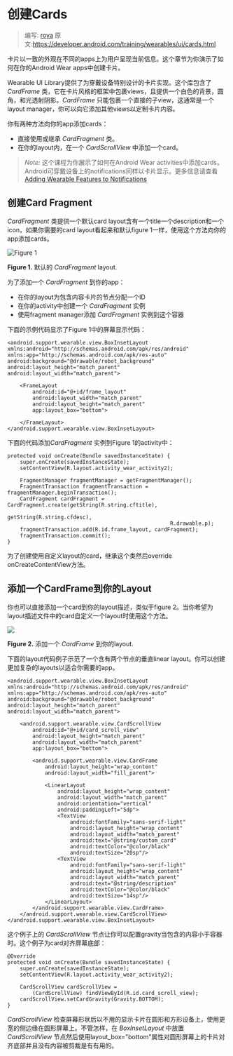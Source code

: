 # 创建Cards

> 编写: [roya](https://github.com/RoyaAoki) 原文:<https://developer.android.com/training/wearables/ui/cards.html>

<!--Cards present information to users with a consistent look and feel across different apps. This lesson shows you how to create cards in your Android Wear apps.-->

卡片以一致的外观在不同的apps上为用户呈现当前信息。这个章节为你演示了如何在你的Android Wear apps中创建卡片。

<!--The Wearable UI Library provides implementations of cards specifically designed for wearable devices. This library contains the CardFrame class, which wraps views inside a card-styled frame with a white background, rounded corners, and a light-drop shadow. CardFrame can only contain one direct child, usually a layout manager, to which you can add other views to customize the content inside the card.-->

Wearable UI Library提供了为穿戴设备特别设计的卡片实现。这个库包含了 *CardFrame* 类，它在卡片风格的框架中包裹views，且提供一个白色的背景，圆角，和光透射阴影。*CardFrame* 只能包裹一个直接的子view，这通常是一个layout manager，你可以向它添加其他views以定制卡片内容。

<!--You can add cards to your app in two ways:
Use or extend the CardFragment class.
Add a card inside a CardScrollView in your layout.-->

你有两种方法向你的app添加cards：

* 直接使用或继承 *CardFragment* 类。
* 在你的layout内，在一个 *CardScrollView* 中添加一个card。

<!--Note: This lesson shows you how to add cards to Android Wear activities. Android notifications on wearable devices are also displayed as cards. For more information, see Adding Wearable Features to Notifications.-->

> *Note:* 这个课程为你展示了如何在Android Wear activities中添加cards。Android可穿戴设备上的notifications同样以卡片显示。更多信息请查看 [Adding Wearable Features to Notifications](https://developer.android.com/training/wearables/notifications/index.html)

## 创建Card Fragment
<!--The CardFragment class provides a default card layout with a title, a description, and an icon. Use this approach to add cards to your app if the default card layout shown in figure 1 meets your needs.-->


*CardFragment* 类提供一个默认card layout含有一个title一个description和一个icon，如果你需要的card  layout看起来和默认figure 1一样，使用这个方法向你的app添加cards。

![Figure 1](https://developer.android.com/wear/images/05_uilib.png)

**Figure 1.** 默认的 *CardFragment* layout.

<!--To add a CardFragment to your app:
In your layout, assign an ID to the element that contains the card
Create a CardFragment instance in your activity
Use the fragment manager to add the CardFragment instance to its container-->

为了添加一个 *CardFragment* 到你的app：

* 在你的layout为包含内容卡片的节点分配一个ID
* 在你的activity中创建一个 *CardFragment* 实例
* 使用fragment manager添加 *CardFragment* 实例到这个容器

<!--The following sample code shows the code for the screen display shown in Figure 1:-->

下面的示例代码显示了Figure 1中的屏幕显示代码：

	<android.support.wearable.view.BoxInsetLayout
	xmlns:android="http://schemas.android.com/apk/res/android"
	xmlns:app="http://schemas.android.com/apk/res-auto"
	android:background="@drawable/robot_background"
	android:layout_height="match_parent"
	android:layout_width="match_parent">

	    <FrameLayout
	        android:id="@+id/frame_layout"
	        android:layout_width="match_parent"
	        android:layout_height="match_parent"
	        app:layout_box="bottom">

	    </FrameLayout>
	</android.support.wearable.view.BoxInsetLayout>
	
<!--The following code adds the CardFragment instance to the activity in Figure 1:-->
下面的代码添加*CardFragment* 实例到Figure 1的activity中：

	protected void onCreate(Bundle savedInstanceState) {
	    super.onCreate(savedInstanceState);
	    setContentView(R.layout.activity_wear_activity2);

	    FragmentManager fragmentManager = getFragmentManager();
	    FragmentTransaction fragmentTransaction = fragmentManager.beginTransaction();
	    CardFragment cardFragment = CardFragment.create(getString(R.string.cftitle),
	                                                    getString(R.string.cfdesc),
	                                                    R.drawable.p);
	    fragmentTransaction.add(R.id.frame_layout, cardFragment);
	    fragmentTransaction.commit();
	}
	
<!--To create a card with a custom layout using CardFragment, extend this class and override its onCreateContentView method.-->
为了创建使用自定义layout的card，继承这个类然后override onCreateContentView方法。

## 添加一个CardFrame到你的Layout

<!--You can also add a card directly to your layout definition, as shown in figure 2. Use this approach when you want to define a custom layout for the card inside a layout definition file.-->
你也可以直接添加一个card到你的layout描述，类似于figure 2。当你希望为layout描述文件中的card自定义一个layout时使用这个方法。

![](https://developer.android.com/wear/images/04_uilib.png)

**Figure 2.** 添加一个 *CardFrame* 到你的layout.

<!--The following layout code sample demonstrates a vertical linear layout with two elements. You can create more complex layouts to fit the needs of your app.-->

下面的layout代码例子示范了一个含有两个节点的垂直linear layout。你可以创建更加复杂的layouts以适合你需要的app。

	<android.support.wearable.view.BoxInsetLayout
	xmlns:android="http://schemas.android.com/apk/res/android"
	xmlns:app="http://schemas.android.com/apk/res-auto"
	android:background="@drawable/robot_background"
	android:layout_height="match_parent"
	android:layout_width="match_parent">

	    <android.support.wearable.view.CardScrollView
	        android:id="@+id/card_scroll_view"
	        android:layout_height="match_parent"
	        android:layout_width="match_parent"
	        app:layout_box="bottom">

	        <android.support.wearable.view.CardFrame
	            android:layout_height="wrap_content"
	            android:layout_width="fill_parent">

	            <LinearLayout
	                android:layout_height="wrap_content"
	                android:layout_width="match_parent"
	                android:orientation="vertical"
	                android:paddingLeft="5dp">
	                <TextView
	                    android:fontFamily="sans-serif-light"
	                    android:layout_height="wrap_content"
	                    android:layout_width="match_parent"
	                    android:text="@string/custom_card"
	                    android:textColor="@color/black"
	                    android:textSize="20sp"/>
	                <TextView
	                    android:fontFamily="sans-serif-light"
	                    android:layout_height="wrap_content"
	                    android:layout_width="match_parent"
	                    android:text="@string/description"
	                    android:textColor="@color/black"
	                    android:textSize="14sp"/>
	            </LinearLayout>
	        </android.support.wearable.view.CardFrame>
	    </android.support.wearable.view.CardScrollView>
	</android.support.wearable.view.BoxInsetLayout>

<!--The CardScrollView element in the example layout above lets you assign gravity to the card when its content is smaller than the container. This example aligns the card to the bottom of the screen:-->

这个例子上的 *CardScrollView* 节点让你可以配置gravity当包含的内容小于容器时。这个例子为card对齐屏幕底部：

	@Override
	protected void onCreate(Bundle savedInstanceState) {
	    super.onCreate(savedInstanceState);
	    setContentView(R.layout.activity_wear_activity2);

	    CardScrollView cardScrollView =
	        (CardScrollView) findViewById(R.id.card_scroll_view);
	    cardScrollView.setCardGravity(Gravity.BOTTOM);
	}
	
<!--CardScrollView detects the shape of the screen and displays the card differently on round and square devices, using wider side margins on round screens. However, placing the CardScrollView element inside a BoxInsetLayout and using the layout_box="bottom" attribute is useful to align the card to the bottom of round screens without cropping its content.-->

*CardScrollView* 检查屏幕形状后以不用的显示卡片在圆形和方形设备上，使用更宽的侧边缘在圆形屏幕上。不管怎样，在 *BoxInsetLayout* 中放置 *CardScrollView* 节点然后使用layout_box="bottom"属性对圆形屏幕上的卡片对齐底部并且没有内容被剪裁是有有用的。